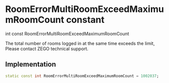 


# RoomErrorMultiRoomExceedMaximumRoomCount constant







int const RoomErrorMultiRoomExceedMaximumRoomCount
  




<p>The total number of rooms logged in at the same time exceeds the limit, Please contact ZEGO technical support.</p>



## Implementation

```dart
static const int RoomErrorMultiRoomExceedMaximumRoomCount = 1002037;
```







